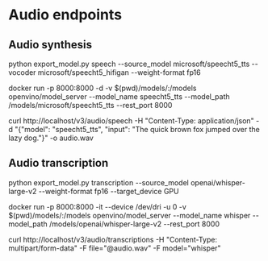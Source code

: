 # Audio endpoints


## Audio synthesis

python export_model.py speech --source_model microsoft/speecht5_tts --vocoder microsoft/speecht5_hifigan --weight-format fp16

docker run -p 8000:8000 -d -v $(pwd)/models/:/models openvino/model_server --model_name speecht5_tts --model_path /models/microsoft/speecht5_tts --rest_port 8000

curl http://localhost/v3/audio/speech -H "Content-Type: application/json" -d "{\"model\": \"speecht5_tts\", \"input\": \"The quick brown fox jumped over the lazy dog.\"}" -o audio.wav





## Audio transcription

python export_model.py transcription --source_model openai/whisper-large-v2  --weight-format fp16 --target_device GPU


docker run -p 8000:8000 -it --device /dev/dri -u 0 -v $(pwd)/models/:/models openvino/model_server --model_name whisper --model_path /models/openai/whisper-large-v2 --rest_port 8000


curl http://localhost/v3/audio/transcriptions -H "Content-Type: multipart/form-data" -F file="@audio.wav" -F model="whisper"




